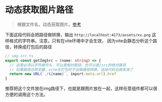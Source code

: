 # 动态获取图片路径

> 根据文件名，动态获取图片。[参考](https://cn.vitejs.dev/guide/assets.html#new-url-url-import-meta-url)

下面这段代码会把路径做转换，输出 `http://localhost:4173/assets/xx.png` 这样格式的字符串。注意，只有在vite环境中才会生效，
因为vite会静态分析这个路径，转换成打包后的路径

```ts
// img-src.ts
export const getImgSrc = (name: string) => {
  // 这里必须以字符串开头，可以是相对路径，也可以是/src的绝对路径
  // 如果路径也用变量，vite在打包时不会做路径转换，这段代码也就失效了
  return new URL(`./${name}`, import.meta.url).href
}
```

推荐把这个文件放在img路径下，也就是跟图片放在一起，这样任意组件都可以很方便的调用这个方法。
